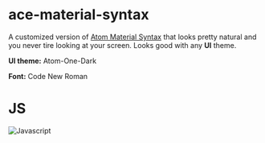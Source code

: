 # ace-material-syntax

A customized version of [Atom Material Syntax](https://atom.io/themes/atom-material-dark-synatx) that looks pretty natural and you never tire looking at your screen. Looks good with any **UI** theme.

**UI theme:** Atom-One-Dark

**Font:** Code New Roman

# JS
![Javascript](http://imgur.com/a/uR6dq)
